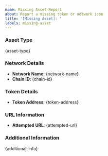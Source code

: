 ```yaml
---
name: Missing Asset Report
about: Report a missing token or network icon
title: '[Missing Asset]: '
labels: missing-asset
---
```


### Asset Type

<!-- What type of asset is missing? -->

{asset-type}

### Network Details

- **Network Name**: {network-name}
- **Chain ID**: {chain-id}

### Token Details

<!-- Only applicable for token icons -->

- **Token Address**: {token-address}

### URL Information

- **Attempted URL**: {attempted-url}

### Additional Information

<!-- Add any other context about the missing asset here -->

{additional-info}

<!-- Please verify the information above and add any additional context that might be helpful -->
